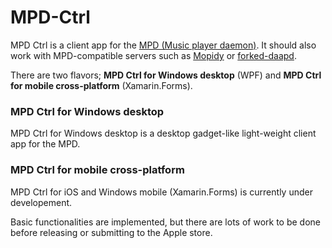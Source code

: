 # MPD-Ctrl

MPD Ctrl is a client app for the [MPD (Music player daemon)](http://www.musicpd.org/). It should also work with MPD-compatible servers such as [Mopidy](https://www.mopidy.com/) or [forked-daapd](http://ejurgensen.github.io/forked-daapd/). 
  
There are two flavors; **MPD Ctrl for Windows desktop** (WPF) and **MPD Ctrl for mobile cross-platform** (Xamarin.Forms).  

### MPD Ctrl for Windows desktop

MPD Ctrl for Windows desktop is a desktop gadget-like light-weight client app for the MPD.
  
 
   
### MPD Ctrl for mobile cross-platform

MPD Ctrl for iOS and Windows mobile (Xamarin.Forms) is currently under developement.   
  
Basic functionalities are implemented, but there are lots of work to be done before releasing or submitting to the Apple store.  

